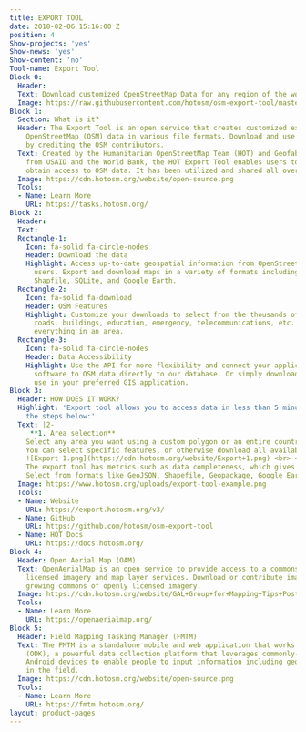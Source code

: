 ```yaml
---
title: EXPORT TOOL
date: 2018-02-06 15:16:00 Z
position: 4
Show-projects: 'yes'
Show-news: 'yes'
Show-content: 'no'
Tool-name: Export Tool
Block 0:
  Header: 
  Text: Download customized OpenStreetMap Data for any region of the world in minutes
  Image: https://raw.githubusercontent.com/hotosm/osm-export-tool/master/ui/app/images/osm-buildings.png
Block 1:
  Section: What is it?
  Header: The Export Tool is an open service that creates customized extracts of up-to-date
    OpenStreetMap (OSM) data in various file formats. Download and use the data simply
    by crediting the OSM contributors.
  Text: Created by the Humanitarian OpenStreetMap Team (HOT) and Geofabrik, with funding
    from USAID and the World Bank, the HOT Export Tool enables users to more easily
    obtain access to OSM data. It has been utilized and shared all over the world.
  Image: https://cdn.hotosm.org/website/open-source.png
  Tools:
  - Name: Learn More
    URL: https://tasks.hotosm.org/
Block 2:
  Header: 
  Text: 
  Rectangle-1:
    Icon: fa-solid fa-circle-nodes
    Header: Download the data
    Highlight: Access up-to-date geospatial information from OpenStreetMap’s 1.3 million
      users. Export and download maps in a variety of formats including OSM, ESRI
      Shapfile, SQLite, and Google Earth.
  Rectangle-2:
    Icon: fa-solid fa-download
    Header: OSM Features
    Highlight: Customize your downloads to select from the thousands of features like
      roads, buildings, education, emergency, telecommunications, etc. or download
      everything in an area.
  Rectangle-3:
    Icon: fa-solid fa-circle-nodes
    Header: Data Accessibility
    Highlight: Use the API for more flexibility and connect your applications and
      software to OSM data directly to our database. Or simply download the data to
      use in your preferred GIS application.
Block 3:
  Header: HOW DOES IT WORK?
  Highlight: 'Export tool allows you to access data in less than 5 minutes by following
    the steps below:'
  Text: |2-
     **1. Area selection**
    Select any area you want using a custom polygon or an entire country or region. <br> <br> **2. Select the data**
    You can select specific features, or otherwise download all available OSM features within the area. You can utilize the“Download all OSM data” checkbox listed in the Data tab. This will include all tags in the attributes, allowing you to filter the data you need or create a basemap out of exported features.<br> <br>
    ![Export 1.png](https://cdn.hotosm.org/website/Export+1.png) <br> <br> **3. Data quality**
    The export tool has metrics such as data completeness, which gives you a quick peek of the area that you are planning to export! <br> <br> **4. Select the format for download or APO**
    Select from formats like GeoJSON, Shapefile, Geopackage, Google Earth KML, Flatgeobuf, and CSV or use the API for faster outputs and to connect to other applications.
  Image: https://www.hotosm.org/uploads/export-tool-example.png
  Tools:
  - Name: Website
    URL: https://export.hotosm.org/v3/
  - Name: GitHub
    URL: https://github.com/hotosm/osm-export-tool
  - Name: HOT Docs
    URL: https://docs.hotosm.org/
Block 4:
  Header: Open Aerial Map (OAM)
  Text: OpenAerialMap is an open service to provide access to a commons of openly
    licensed imagery and map layer services. Download or contribute imagery to the
    growing commons of openly licensed imagery.
  Image: https://cdn.hotosm.org/website/GAL+Group+for+Mapping+Tips+Post.jpg
  Tools:
  - Name: Learn More
    URL: https://openaerialmap.org/
Block 5:
  Header: Field Mapping Tasking Manager (FMTM)
  Text: The FMTM is a standalone mobile and web application that works using OpenDataKit
    (ODK), a powerful data collection platform that leverages commonly-available mobile
    Android devices to enable people to input information including geospatial data
    in the field.
  Image: https://cdn.hotosm.org/website/open-source.png
  Tools:
  - Name: Learn More
    URL: https://fmtm.hotosm.org/
layout: product-pages
---
```


